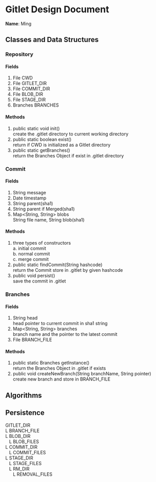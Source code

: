 # Gitlet Design Document

**Name**: Ming

## Classes and Data Structures

### Repository

#### Fields

1. File CWD
2. File GITLET_DIR
3. File COMMIT_DIR
4. File BLOB_DIR
5. File STAGE_DIR
6. Branches BRANCHES

#### Methods

1. public static void init()
<br> create the .gitlet directory to current working directory
2. public static boolean exist()
<br> return if CWD is initialized as a Gitlet directory 
3. public static getBranches()
<br> return the Branches Object if exist in .gitlet directory


### Commit

#### Fields

1. String message
2. Date timestamp
3. String parent(sha1)
4. String parent if Merged(sha1)
5. Map<String, String> blobs
<br> String file name, String blob(sha1)

#### Methods

1. three types of constructors
<br>a. initial commit
<br>b. normal commit
<br>c. merge commit
2. public static findCommit(String hashcode)
<br>return the Commit store in .gitlet by given hashcode
3. public void persist()
<br>save the commit in .gitlet

### Branches

#### Fields

1. String head
<br> head pointer to current commit in sha1 string
2. Map<String, String> branches
<br>branch name and the pointer to the latest commit
3. File BRANCH_FILE

#### Methods

1. public static Branches getInstance()
<br> return the Branches Object in .gitlet if exists
2. public void createNewBranch(String branchName, String pointer)
<br> create new branch and store in BRANCH_FILE

## Algorithms

## Persistence
GITLET_DIR
<br>L BRANCH_FILE
<br>L BLOB_DIR
<br>&nbsp;&nbsp;&nbsp;L BLOB_FILES
<br>L COMMIT_DIR
<br>&nbsp;&nbsp;&nbsp;L COMMIT_FILES
<br>L STAGE_DIR
<br>&nbsp;&nbsp;&nbsp;L STAGE_FILES
<br>&nbsp;&nbsp;&nbsp;L RM_DIR
<br>&nbsp;&nbsp;&nbsp;&nbsp;&nbsp;&nbsp;L REMOVAL_FILES